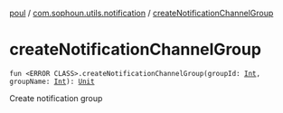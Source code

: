 [poul](../index.md) / [com.sophoun.utils.notification](index.md) / [createNotificationChannelGroup](./create-notification-channel-group.md)

# createNotificationChannelGroup

`fun <ERROR CLASS>.createNotificationChannelGroup(groupId: `[`Int`](https://kotlinlang.org/api/latest/jvm/stdlib/kotlin/-int/index.html)`, groupName: `[`Int`](https://kotlinlang.org/api/latest/jvm/stdlib/kotlin/-int/index.html)`): `[`Unit`](https://kotlinlang.org/api/latest/jvm/stdlib/kotlin/-unit/index.html)

Create notification group


